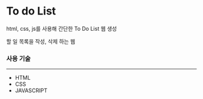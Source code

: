 # To do List

html, css, js를 사용해 간단한 To Do List 웹 생성

할 일 목록을 작성, 삭제 하는 웹

<!-- ## 목차

---

- [To do List](#to-do-list)
    - [사용 기술](#사용-기술)
 -->

### 사용 기술

---

- HTML
- CSS
- JAVASCRIPT
